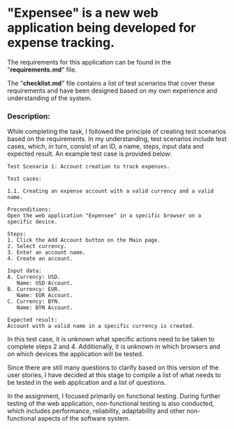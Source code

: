# "Expensee" is a new web application being developed for expense tracking. 

The requirements for this application can be found in the "__requirements.md__" file. 

The "__checklist.md__" file contains a list of test scenarios that cover these requirements and have been designed based on my own experience and understanding of the system.


### Description:
While completing the task, I followed the principle of creating test scenarios based on the requirements. In my understanding, test scenarios include test cases, which, in turn, consist of an ID, a name, steps, input data and expected result. An example test case is provided below:

```
Test Scenario 1: Account creation to track expenses.

Test cases:

1.1. Creating an expense account with a valid currency and a valid name.

Preconditions:
Open the web application "Expensee" in a specific browser on a specific device.

Steps:
1. Click the Add Account button on the Main page.
2. Select currency.
3. Enter an account name.
4. Create an account.

Input data:
A. Currency: USD.
   Name: USD Account.
B. Currency: EUR.
   Name: EUR Account.
C. Currency: BYN.
   Name: BYN Account.

Expected result:
Account with a valid name in a specific currency is created.
```

In this test case, it is unknown what specific actions need to be taken to complete steps 2 and 4. Additionally, it is unknown in which browsers and on which devices the application will be tested.

Since there are still many questions to clarify based on this version of the user stories, I have decided at this stage to compile a list of what needs to be tested in the web application and a list of questions.

In the assignment, I focused primarily on functional testing. During further testing of the web application, non-functional testing is also conducted, which includes performance, reliability, adaptability and other non-functional aspects of the software system.
